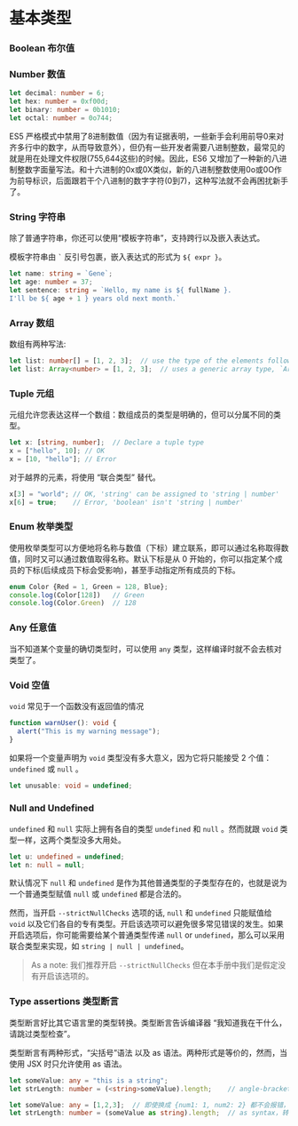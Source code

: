 # 基本类型

### Boolean 布尔值

### Number 数值

```ts
let decimal: number = 6;
let hex: number = 0xf00d;
let binary: number = 0b1010;
let octal: number = 0o744;
```

ES5 严格模式中禁用了8进制数值（因为有证据表明，一些新手会利用前导0来对齐多行中的数字，从而导致意外），但仍有一些开发者需要八进制整数，最常见的就是用在处理文件权限(755,644这些)的时候。因此，ES6 又增加了一种新的八进制整数字面量写法。和十六进制的0x或0X类似，新的八进制整数使用0o或0O作为前导标识，后面跟若干个八进制的数字字符(0到7)，这种写法就不会再困扰新手了。

### String 字符串

除了普通字符串，你还可以使用“模板字符串”，支持跨行以及嵌入表达式。

模板字符串由 `` ` `` 反引号包裹，嵌入表达式的形式为 `${ expr }`。

```ts
let name: string = `Gene`;
let age: number = 37;
let sentence: string = `Hello, my name is ${ fullName }.
I'll be ${ age + 1 } years old next month.`
```

### Array 数组

数组有两种写法:

```ts
let list: number[] = [1, 2, 3];  // use the type of the elements followed by `[]` 
let list: Array<number> = [1, 2, 3];  // uses a generic array type, `Array<elemType>`
```

### Tuple 元组

元组允许您表达这样一个数组：数组成员的类型是明确的，但可以分属不同的类型。

```ts
let x: [string, number];  // Declare a tuple type
x = ["hello", 10]; // OK
x = [10, "hello"]; // Error
```

对于越界的元素，将使用 “联合类型” 替代。

```ts
x[3] = "world"; // OK, 'string' can be assigned to 'string | number'
x[6] = true;    // Error, 'boolean' isn't 'string | number'
```

### Enum 枚举类型

使用枚举类型可以方便地将名称与数值（下标）建立联系，即可以通过名称取得数值，同时又可以通过数值取得名称。默认下标是从 0 开始的，你可以指定某个成员的下标(后续成员下标会受影响)，甚至手动指定所有成员的下标。

```ts
enum Color {Red = 1, Green = 128, Blue};
console.log(Color[128])   // Green
console.log(Color.Green)  // 128
```

### Any 任意值

当不知道某个变量的确切类型时，可以使用 `any` 类型，这样编译时就不会去核对类型了。

### Void 空值

`void` 常见于一个函数没有返回值的情况

```ts
function warnUser(): void {
  alert("This is my warning message");
}
```

如果将一个变量声明为 `void` 类型没有多大意义，因为它将只能接受 2 个值： `undefined` 或 `null` 。

```ts
let unusable: void = undefined;
```

### Null and Undefined

`undefined` 和 `null` 实际上拥有各自的类型 `undefined` 和 `null` 。然而就跟 `void` 类型一样，这两个类型没多大用处。

```ts
let u: undefined = undefined;
let n: null = null;
```

默认情况下 `null` 和 `undefined` 是作为其他普通类型的子类型存在的，也就是说为一个普通类型赋值 `null` 或 `undefined` 都是合法的。

然而，当开启 `--strictNullChecks` 选项的话, `null` 和 `undefined` 只能赋值给 `void` 以及它们各自的专有类型。开启该选项可以避免很多常见错误的发生。如果开启选项后，你可能需要给某个普通类型传递 `null` or `undefined`，那么可以采用联合类型来实现，如 `string | null | undefined`。

> As a note: 我们推荐开启 `--strictNullChecks` 但在本手册中我们是假定没有开启该选项的。

### Type assertions 类型断言

类型断言好比其它语言里的类型转换。类型断言告诉编译器 “我知道我在干什么，请跳过类型检查”。

类型断言有两种形式，“尖括号”语法 以及 as 语法。两种形式是等价的，然而，当使用 JSX 时只允许使用 as 语法。

```ts
let someValue: any = "this is a string";
let strLength: number = (<string>someValue).length;    // angle-bracket syntax

let someValue: any = [1,2,3];  // 即使换成 {num1: 1, num2: 2} 都不会报错，执行结果是 strLength = undefined
let strLength: number = (someValue as string).length;  // as syntax，转换成 js 后可以正常执行
```
